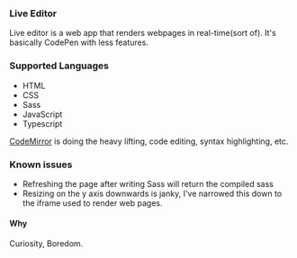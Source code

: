 ### Live Editor
Live editor is a web app that renders webpages in real-time(sort of). It's basically CodePen with less features.

### Supported Languages
- HTML
- CSS
- Sass
- JavaScript
- Typescript

[CodeMirror](https://codemirror.net/docs/guide/) is doing the heavy lifting, code editing, syntax highlighting, etc.

### Known issues
- Refreshing the page after writing Sass will return the compiled sass
- Resizing on the y axis downwards is janky, I've narrowed this down to the iframe used to render web pages.

#### Why
Curiosity, Boredom.